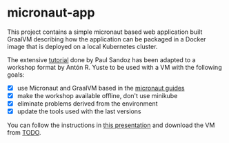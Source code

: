 # micronaut-app

This project contains a simple micronaut based web application built GraalVM describing how the application can be packaged in a Docker image that is deployed on a local Kubernetes cluster.

The extensive [tutorial](https://github.com/PaulSandoz/jersey-netty-app/blob/master/Tutorial.md) done by Paul Sandoz has been adapted to a workshop format by Antón R. Yuste to be used with a VM with the following goals: 

- [x] use Micronaut and GraalVM based in the [micronaut guides]()
- [x] make the workshop available offline, don't use minikube
- [x] eliminate problems derived from the environment
- [x] update the tools used with the last versions

You can follow the instructions in [this presentation](https://docs.google.com/presentation/d/1l04h6MLvHANFKYgBzDsSn6QAXpzAgyIW1OK-lVQtFLM/edit?usp=sharing) and download the VM from [TODO](TODO!).

